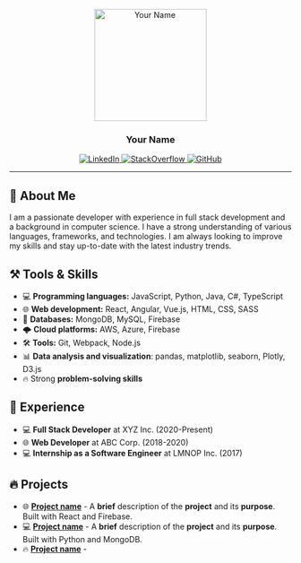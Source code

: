 <!-- # :wave: Hi, I'm Your Name 

[![LinkedIn](https://img.shields.io/badge/-LinkedIn-blue?style=flat-square&logo=LinkedIn&logoColor=white&link=https://www.linkedin.com/in/yourusername)](https://www.linkedin.com/in/yourusername) [![StackOverflow](https://img.shields.io/badge/-StackOverflow-orange?style=flat-square&logo=stack-overflow&logoColor=white&link=https://stackoverflow.com/users/yourid)](https://stackoverflow.com/users/yourid) [![GitHub](https://img.shields.io/badge/-GitHub-lightgrey?style=flat-square&logo=github&logoColor=white&link=https://github.com/yourusername)](https://github.com/yourusername)

I'm a full stack developer with a passion for creating user-friendly, visually appealing web applications. I have experience in various languages, frameworks and technologies. 

## 🔥 Skills
- 💻 Programming languages: JavaScript, Python, Java, C#, TypeScript
- 🌐 Web development: React, Angular, Vue.js, HTML, CSS, SASS
- 💾 Databases: MongoDB, MySQL, Firebase
- 💻 Cloud platforms: AWS, Azure, Firebase
- 🛠️ Tools: Git, Webpack, Node.js
- 🔥 Strong problem-solving skills

## 🚀 Experience
- 💻 **Full Stack Developer** at XYZ Inc. (2020-Present)
- 🌐 **Web Developer** at ABC Corp. (2018-2020)
- 💻 **Internship as a Software Engineer** at LMNOP Inc. (2017)

## 🔥 Projects
- 🌐 [**Project name**](https://github.com/yourusername/projectname) - A **brief** description of the **project** and its **purpose**. Built with React and Firebase.
- 💻 [**Project name**](https://github.com/yourusername/projectname) - A **brief** description of the **project** and its **purpose**. Built with Python and MongoDB.
- 🔥 [**Project name**](https://github.com/yourusername/projectname) - A **brief** description of the **project** and its **purpose**. Built with Angular and Azure.

## 🎓 Education
- 🎓 **Bachelor of Science in Computer Science** from XYZ University (2015-2019)

## 📱 Contact
- 📧 **Email:** yourname@email.com
- 📞 **Phone:** 555-555-5555

## 🔗 Connect
- [**LinkedIn**](https://www.linkedin.com/in/yourusername)
- [**StackOverflow**](https://stackoverflow.com/users/yourid)
- [**GitHub**](https://github.com/yourusername)
 -->

<p align="center">
  <img src="https://raw.githubusercontent.com/yourusername/yourusername/master/path/to/your/image" alt="Your Name" width="200"/>
</p>
<h3 align="center">Your Name</h3>

<p align="center">
  <a href="https://www.linkedin.com/in/yourusername">
    <img src="https://img.shields.io/badge/-LinkedIn-blue?style=flat-square&logo=LinkedIn&logoColor=white&link=https://www.linkedin.com/in/yourusername" alt="LinkedIn" />
  </a>
  <a href="https://stackoverflow.com/users/yourid">
    <img src="https://img.shields.io/badge/-StackOverflow-orange?style=flat-square&logo=stack-overflow&logoColor=white&link=https://stackoverflow.com/users/yourid" alt="StackOverflow" />
  </a>
  <a href="https://github.com/yourusername">
    <img src="https://img.shields.io/badge/-GitHub-lightgrey?style=flat-square&logo=github&logoColor=white&link=https://github.com/yourusername" alt="GitHub" />
  </a>
</p>

---

## 📝 About Me
I am a passionate developer with experience in full stack development and a background in computer science. I have a strong understanding of various languages, frameworks, and technologies. I am always looking to improve my skills and stay up-to-date with the latest industry trends.

## ⚒ Tools & Skills
- 💻 **Programming languages:** JavaScript, Python, Java, C#, TypeScript
- 🌐 **Web development:** React, Angular, Vue.js, HTML, CSS, SASS
- 💾 **Databases:** MongoDB, MySQL, Firebase
- 🌩️ **Cloud platforms:** AWS, Azure, Firebase
- 🛠️ **Tools:** Git, Webpack, Node.js
- 📊 **Data analysis and visualization**: pandas, matplotlib, seaborn, Plotly, D3.js
- 🔥 Strong **problem-solving skills**

## 🚀 Experience
- 💻 **Full Stack Developer** at XYZ Inc. (2020-Present)
- 🌐 **Web Developer** at ABC Corp. (2018-2020)
- 💻 **Internship as a Software Engineer** at LMNOP Inc. (2017)

## 🔥 Projects
- 🌐 [**Project name**](https://github.com/yourusername/projectname) - A **brief** description of the **project** and its **purpose**. Built with React and Firebase.
- 💻 [**Project name**](https://github.com/yourusername/projectname) - A **brief** description of the **project** and its **purpose**. Built with Python and MongoDB.
- 🔥 [**Project name**](https://github.com/yourusername/projectname) -
